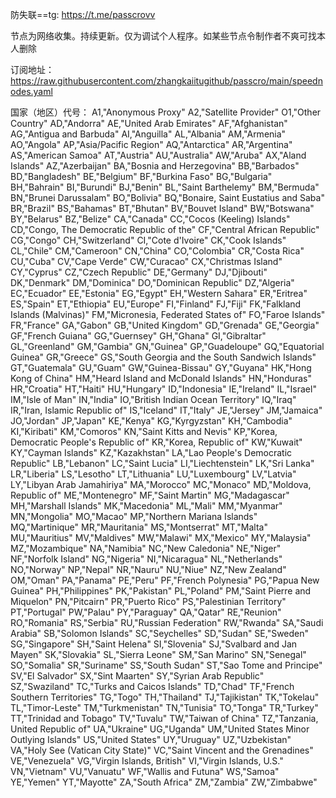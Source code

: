
防失联==tg: https://t.me/passcrovv

节点为网络收集。持续更新。仅为调试个人程序。如某些节点令制作者不爽可找本人删除


订阅地址：https://raw.githubusercontent.com/zhangkaiitugithub/passcro/main/speednodes.yaml


国家（地区）代号：
A1,"Anonymous Proxy"
A2,"Satellite Provider"
O1,"Other Country"
AD,"Andorra"
AE,"United Arab Emirates"
AF,"Afghanistan"
AG,"Antigua and Barbuda"
AI,"Anguilla"
AL,"Albania"
AM,"Armenia"
AO,"Angola"
AP,"Asia/Pacific Region"
AQ,"Antarctica"
AR,"Argentina"
AS,"American Samoa"
AT,"Austria"
AU,"Australia"
AW,"Aruba"
AX,"Aland Islands"
AZ,"Azerbaijan"
BA,"Bosnia and Herzegovina"
BB,"Barbados"
BD,"Bangladesh"
BE,"Belgium"
BF,"Burkina Faso"
BG,"Bulgaria"
BH,"Bahrain"
BI,"Burundi"
BJ,"Benin"
BL,"Saint Barthelemy"
BM,"Bermuda"
BN,"Brunei Darussalam"
BO,"Bolivia"
BQ,"Bonaire, Saint Eustatius and Saba"
BR,"Brazil"
BS,"Bahamas"
BT,"Bhutan"
BV,"Bouvet Island"
BW,"Botswana"
BY,"Belarus"
BZ,"Belize"
CA,"Canada"
CC,"Cocos (Keeling) Islands"
CD,"Congo, The Democratic Republic of the"
CF,"Central African Republic"
CG,"Congo"
CH,"Switzerland"
CI,"Cote d'Ivoire"
CK,"Cook Islands"
CL,"Chile"
CM,"Cameroon"
CN,"China"
CO,"Colombia"
CR,"Costa Rica"
CU,"Cuba"
CV,"Cape Verde"
CW,"Curacao"
CX,"Christmas Island"
CY,"Cyprus"
CZ,"Czech Republic"
DE,"Germany"
DJ,"Djibouti"
DK,"Denmark"
DM,"Dominica"
DO,"Dominican Republic"
DZ,"Algeria"
EC,"Ecuador"
EE,"Estonia"
EG,"Egypt"
EH,"Western Sahara"
ER,"Eritrea"
ES,"Spain"
ET,"Ethiopia"
EU,"Europe"
FI,"Finland"
FJ,"Fiji"
FK,"Falkland Islands (Malvinas)"
FM,"Micronesia, Federated States of"
FO,"Faroe Islands"
FR,"France"
GA,"Gabon"
GB,"United Kingdom"
GD,"Grenada"
GE,"Georgia"
GF,"French Guiana"
GG,"Guernsey"
GH,"Ghana"
GI,"Gibraltar"
GL,"Greenland"
GM,"Gambia"
GN,"Guinea"
GP,"Guadeloupe"
GQ,"Equatorial Guinea"
GR,"Greece"
GS,"South Georgia and the South Sandwich Islands"
GT,"Guatemala"
GU,"Guam"
GW,"Guinea-Bissau"
GY,"Guyana"
HK,"Hong Kong of China"
HM,"Heard Island and McDonald Islands"
HN,"Honduras"
HR,"Croatia"
HT,"Haiti"
HU,"Hungary"
ID,"Indonesia"
IE,"Ireland"
IL,"Israel"
IM,"Isle of Man"
IN,"India"
IO,"British Indian Ocean Territory"
IQ,"Iraq"
IR,"Iran, Islamic Republic of"
IS,"Iceland"
IT,"Italy"
JE,"Jersey"
JM,"Jamaica"
JO,"Jordan"
JP,"Japan"
KE,"Kenya"
KG,"Kyrgyzstan"
KH,"Cambodia"
KI,"Kiribati"
KM,"Comoros"
KN,"Saint Kitts and Nevis"
KP,"Korea, Democratic People's Republic of"
KR,"Korea, Republic of"
KW,"Kuwait"
KY,"Cayman Islands"
KZ,"Kazakhstan"
LA,"Lao People's Democratic Republic"
LB,"Lebanon"
LC,"Saint Lucia"
LI,"Liechtenstein"
LK,"Sri Lanka"
LR,"Liberia"
LS,"Lesotho"
LT,"Lithuania"
LU,"Luxembourg"
LV,"Latvia"
LY,"Libyan Arab Jamahiriya"
MA,"Morocco"
MC,"Monaco"
MD,"Moldova, Republic of"
ME,"Montenegro"
MF,"Saint Martin"
MG,"Madagascar"
MH,"Marshall Islands"
MK,"Macedonia"
ML,"Mali"
MM,"Myanmar"
MN,"Mongolia"
MO,"Macao"
MP,"Northern Mariana Islands"
MQ,"Martinique"
MR,"Mauritania"
MS,"Montserrat"
MT,"Malta"
MU,"Mauritius"
MV,"Maldives"
MW,"Malawi"
MX,"Mexico"
MY,"Malaysia"
MZ,"Mozambique"
NA,"Namibia"
NC,"New Caledonia"
NE,"Niger"
NF,"Norfolk Island"
NG,"Nigeria"
NI,"Nicaragua"
NL,"Netherlands"
NO,"Norway"
NP,"Nepal"
NR,"Nauru"
NU,"Niue"
NZ,"New Zealand"
OM,"Oman"
PA,"Panama"
PE,"Peru"
PF,"French Polynesia"
PG,"Papua New Guinea"
PH,"Philippines"
PK,"Pakistan"
PL,"Poland"
PM,"Saint Pierre and Miquelon"
PN,"Pitcairn"
PR,"Puerto Rico"
PS,"Palestinian Territory"
PT,"Portugal"
PW,"Palau"
PY,"Paraguay"
QA,"Qatar"
RE,"Reunion"
RO,"Romania"
RS,"Serbia"
RU,"Russian Federation"
RW,"Rwanda"
SA,"Saudi Arabia"
SB,"Solomon Islands"
SC,"Seychelles"
SD,"Sudan"
SE,"Sweden"
SG,"Singapore"
SH,"Saint Helena"
SI,"Slovenia"
SJ,"Svalbard and Jan Mayen"
SK,"Slovakia"
SL,"Sierra Leone"
SM,"San Marino"
SN,"Senegal"
SO,"Somalia"
SR,"Suriname"
SS,"South Sudan"
ST,"Sao Tome and Principe"
SV,"El Salvador"
SX,"Sint Maarten"
SY,"Syrian Arab Republic"
SZ,"Swaziland"
TC,"Turks and Caicos Islands"
TD,"Chad"
TF,"French Southern Territories"
TG,"Togo"
TH,"Thailand"
TJ,"Tajikistan"
TK,"Tokelau"
TL,"Timor-Leste"
TM,"Turkmenistan"
TN,"Tunisia"
TO,"Tonga"
TR,"Turkey"
TT,"Trinidad and Tobago"
TV,"Tuvalu"
TW,"Taiwan of China"
TZ,"Tanzania, United Republic of"
UA,"Ukraine"
UG,"Uganda"
UM,"United States Minor Outlying Islands"
US,"United States"
UY,"Uruguay"
UZ,"Uzbekistan"
VA,"Holy See (Vatican City State)"
VC,"Saint Vincent and the Grenadines"
VE,"Venezuela"
VG,"Virgin Islands, British"
VI,"Virgin Islands, U.S."
VN,"Vietnam"
VU,"Vanuatu"
WF,"Wallis and Futuna"
WS,"Samoa"
YE,"Yemen"
YT,"Mayotte"
ZA,"South Africa"
ZM,"Zambia"
ZW,"Zimbabwe"
